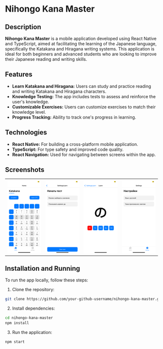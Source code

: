 # Nihongo Kana Master

## Description

**Nihongo Kana Master** is a mobile application developed using React Native and TypeScript, aimed at facilitating the learning of the Japanese language, specifically the Katakana and Hiragana writing systems. This application is ideal for both beginners and advanced students who are looking to improve their Japanese reading and writing skills.

## Features

- **Learn Katakana and Hiragana:** Users can study and practice reading and writing Katakana and Hiragana characters.
- **Knowledge Testing:** The app includes tests to assess and reinforce the user's knowledge.
- **Customizable Exercises:** Users can customize exercises to match their knowledge level.
- **Progress Tracking:** Ability to track one's progress in learning.

## Technologies

- **React Native:** For building a cross-platform mobile application.
- **TypeScript:** For type safety and improved code quality.
- **React Navigation:** Used for navigating between screens within the app.

## Screenshots

<table>
  <tr>
    <td><img src="docs/image/1.png" /></td>
    <td><img src="docs/image/2.png" /></td>
    <td><img src="docs/image/3.png" /></td>
    <td><img src="docs/image/4.png" /></td>
  </tr>
</table>

## Installation and Running

To run the app locally, follow these steps:

1. Clone the repository:

```sh
git clone https://github.com/your-github-username/nihongo-kana-master.git
```

2. Install dependencies:

```sh
cd nihongo-kana-master
npm install
```

3. Run the application:


```sh
npm start
```